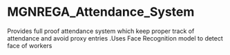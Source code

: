 # MGNREGA_Attendance_System
Provides full proof attendance system which keep proper track of attendance and avoid proxy entries .Uses Face Recognition model to detect face of workers
